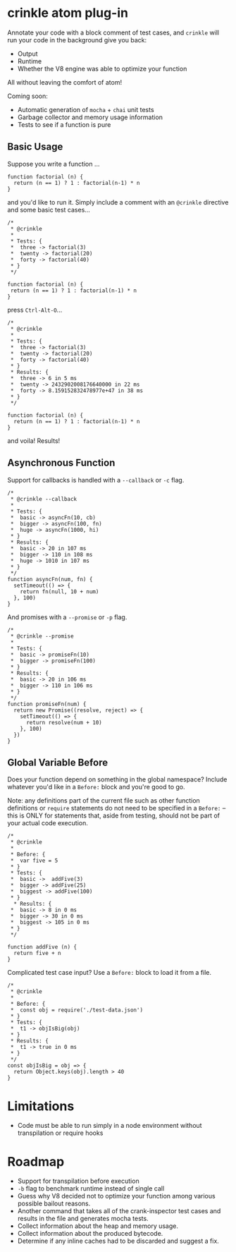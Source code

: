 # crinkle atom plug-in

Annotate your code with a block comment of test cases, and `crinkle`
will run your code in the background give you back:
* Output
* Runtime
* Whether the V8 engine was able to optimize your function

All without leaving the comfort of atom!

Coming soon:
* Automatic generation of `mocha` + `chai` unit tests
* Garbage collector and memory usage information
* Tests to see if a function is pure

## Basic Usage

Suppose you write a function ...

```
function factorial (n) {
  return (n == 1) ? 1 : factorial(n-1) * n
}
```

and you'd like to run it. Simply include a comment with an `@crinkle` directive
and some basic test cases...

```
/*
 * @crinkle
 *
 * Tests: {
 *  three -> factorial(3)
 *  twenty -> factorial(20)
 *  forty -> factorial(40)
 * }
 */

function factorial (n) {
 return (n == 1) ? 1 : factorial(n-1) * n
}
```

press `Ctrl-Alt-O`...

```
/*
 * @crinkle
 *
 * Tests: {
 *  three -> factorial(3)
 *  twenty -> factorial(20)
 *  forty -> factorial(40)
 * }
 * Results: {
 *  three -> 6 in 5 ms
 *  twenty -> 2432902008176640000 in 22 ms
 *  forty -> 8.159152832478977e+47 in 38 ms
 * }
 */

function factorial (n) {
  return (n == 1) ? 1 : factorial(n-1) * n
}
```

and voila! Results!

## Asynchronous Function

Support for callbacks is handled with a `--callback` or `-c` flag.

```
/*
 * @crinkle --callback
 *
 * Tests: {
 *  basic -> asyncFn(10, cb)
 *  bigger -> asyncFn(100, fn)
 *  huge -> asyncFn(1000, hi)
 * }
 * Results: {
 *  basic -> 20 in 107 ms
 *  bigger -> 110 in 108 ms
 *  huge -> 1010 in 107 ms
 * }
 */
function asyncFn(num, fn) {
  setTimeout(() => {
    return fn(null, 10 + num)
  }, 100)
}
```

And promises with a `--promise` or `-p` flag.

```
/*
 * @crinkle --promise
 *
 * Tests: {
 *  basic -> promiseFn(10)
 *  bigger -> promiseFn(100)
 * }
 * Results: {
 *  basic -> 20 in 106 ms
 *  bigger -> 110 in 106 ms
 * }
 */
function promiseFn(num) {
  return new Promise((resolve, reject) => {
    setTimeout(() => {
      return resolve(num + 10)
    }, 100)
  })
}
```

## Global Variable Before

Does your function depend on something in the global namespace? Include whatever
you'd like in a `Before:` block and you're good to go.

Note: any definitions part of the current file such as other function definitions
or `require` statements do not need to be specified in a `Before:` – this is ONLY
for statements that, aside from testing, should not be part of your actual
code execution.

```
/*
 * @crinkle
 *
 * Before: {
 *  var five = 5
 * }
 * Tests: {
 *  basic ->  addFive(3)
 *  bigger -> addFive(25)
 *  biggest -> addFive(100)
 * }
  * Results: {
 *  basic -> 8 in 0 ms
 *  bigger -> 30 in 0 ms
 *  biggest -> 105 in 0 ms
 * }
 */

function addFive (n) {
  return five + n
}
```

Complicated test case input? Use a `Before:` block to load it from a file.

```
/*
 * @crinkle
 *
 * Before: {
 *  const obj = require('./test-data.json')
 * }
 * Tests: {
 *  t1 -> objIsBig(obj)
 * }
 * Results: {
 *  t1 -> true in 0 ms
 * }
 */
const objIsBig = obj => {
  return Object.keys(obj).length > 40
}
```

# Limitations
* Code must be able to run simply in a node environment without transpilation or
require hooks

# Roadmap

* Support for transpilation before execution
* `-b` flag to benchmark runtime instead of single call
* Guess why V8 decided not to optimize your function among various possible bailout reasons.
* Another command that takes all of the crank-inspector test cases and results
in the file and generates mocha tests.
* Collect information about the heap and memory usage.
* Collect information about the produced bytecode.
* Determine if any inline caches had to be discarded and suggest a fix.
